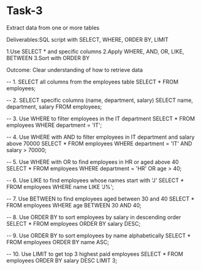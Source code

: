# Task-3
Extract data from one or more tables

Deliverables:SQL script with SELECT, WHERE, ORDER BY, LIMIT  

1.Use SELECT * and specific columns 
2.Apply WHERE, AND, OR, LIKE, BETWEEN
3.Sort with ORDER BY

Outcome: Clear understanding of how to retrieve data



-- 1. SELECT all columns from the employees table
SELECT * FROM employees;

-- 2. SELECT specific columns (name, department, salary)
SELECT name, department, salary FROM employees;

-- 3. Use WHERE to filter employees in the IT department
SELECT * FROM employees
WHERE department = 'IT';

-- 4. Use WHERE with AND to filter employees in IT department and salary above 70000
SELECT * FROM employees
WHERE department = 'IT' AND salary > 70000;

-- 5. Use WHERE with OR to find employees in HR or aged above 40
SELECT * FROM employees
WHERE department = 'HR' OR age > 40;

-- 6. Use LIKE to find employees whose names start with 'J'
SELECT * FROM employees
WHERE name LIKE 'J%';

-- 7. Use BETWEEN to find employees aged between 30 and 40
SELECT * FROM employees
WHERE age BETWEEN 30 AND 40;

-- 8. Use ORDER BY to sort employees by salary in descending order
SELECT * FROM employees
ORDER BY salary DESC;

-- 9. Use ORDER BY to sort employees by name alphabetically
SELECT * FROM employees
ORDER BY name ASC;

-- 10. Use LIMIT to get top 3 highest paid employees
SELECT * FROM employees
ORDER BY salary DESC
LIMIT 3;



